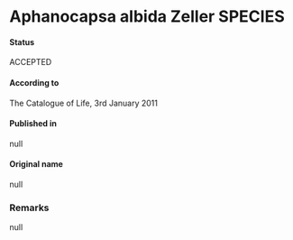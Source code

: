 # Aphanocapsa albida Zeller SPECIES

#### Status
ACCEPTED

#### According to
The Catalogue of Life, 3rd January 2011

#### Published in
null

#### Original name
null

### Remarks
null